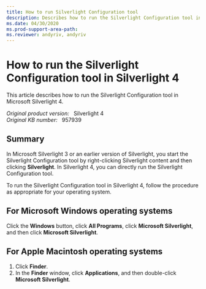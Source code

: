 ```yaml
---
title: How to run Silverlight Configuration tool
description: Describes how to run the Silverlight Configuration tool in Silverlight 4 for Microsoft Windows and Apple Macintosh operating systems.
ms.date: 04/30/2020
ms.prod-support-area-path:
ms.reviewer: andyriv, andyriv
---
```

# How to run the Silverlight Configuration tool in Silverlight 4

This article describes how to run the Silverlight Configuration tool in Microsoft Silverlight 4.

_Original product version:_ &nbsp; Silverlight 4  
_Original KB number:_ &nbsp; 957939

## Summary

In Microsoft Silverlight 3 or an earlier version of Silverlight, you start the Silverlight Configuration tool by right-clicking Silverlight content and then clicking **Silverlight**. In Silverlight 4, you can directly run the Silverlight Configuration tool.

To run the Silverlight Configuration tool in Silverlight 4, follow the procedure as appropriate for your operating system.

## For Microsoft Windows operating systems

Click the **Windows** button, click **All Programs**, click **Microsoft Silverlight**, and then click **Microsoft Silverlight**.

## For Apple Macintosh operating systems

1. Click **Finder**.
2. In the **Finder** window, click **Applications**, and then double-click **Microsoft Silverlight**.
